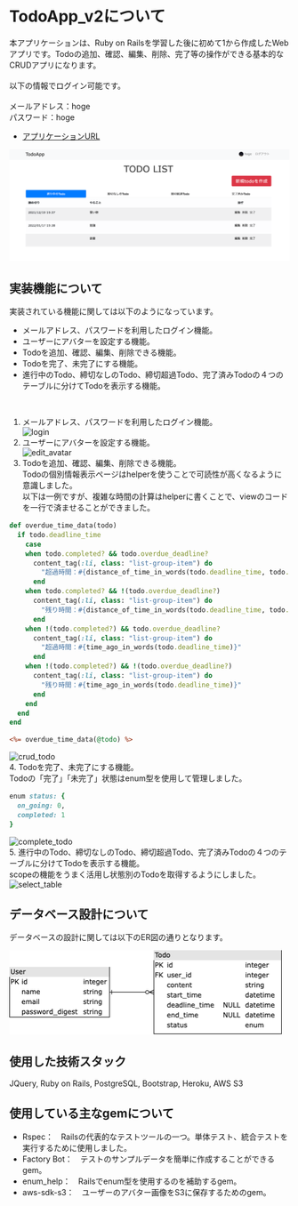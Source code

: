 # TodoApp_v2について
本アプリケーションは、Ruby on Railsを学習した後に初めて1から作成したWebアプリです。Todoの追加、確認、編集、削除、完了等の操作ができる基本的なCRUDアプリになります。
<br><br>
以下の情報でログイン可能です。<br><br>
メールアドレス：hoge<br>
パスワード：hoge
<br>
- [アプリケーションURL](https://todo-deadline-management-app.herokuapp.com/todos)
<img width="1000" alt="top画像" src="./public/images/todo_top.png">

## 実装機能について
実装されている機能に関しては以下のようになっています。
- メールアドレス、パスワードを利用したログイン機能。
- ユーザーにアバターを設定する機能。
- Todoを追加、確認、編集、削除できる機能。
- Todoを完了、未完了にする機能。
- 進行中のTodo、締切なしのTodo、締切超過Todo、完了済みTodoの４つのテーブルに分けてTodoを表示する機能。
<br>

1. メールアドレス、パスワードを利用したログイン機能。<br>
![login](https://user-images.githubusercontent.com/70850598/146749409-7d7f5736-1663-42e3-8d64-5222fd573089.gif)
2. ユーザーにアバターを設定する機能。<br>
![edit_avatar](https://user-images.githubusercontent.com/70850598/146749720-f41d3b19-b061-40a0-8569-4f86e388d37c.gif)
3. Todoを追加、確認、編集、削除できる機能。<br>
Todoの個別情報表示ページはhelperを使うことで可読性が高くなるように意識しました。<br>
以下は一例ですが、複雑な時間の計算はhelperに書くことで、viewのコードを一行で済ませることができました。
```ruby:todos_helper.rb
def overdue_time_data(todo)
  if todo.deadline_time
    case
    when todo.completed? && todo.overdue_deadline?
      content_tag(:li, class: "list-group-item") do
        "超過時間：#{distance_of_time_in_words(todo.deadline_time, todo.end_time)}"
      end
    when todo.completed? && !(todo.overdue_deadline?)
      content_tag(:li, class: "list-group-item") do
        "残り時間：#{distance_of_time_in_words(todo.deadline_time, todo.end_time)}"
      end
    when !(todo.completed?) && todo.overdue_deadline?
      content_tag(:li, class: "list-group-item") do
        "超過時間：#{time_ago_in_words(todo.deadline_time)}"
      end
    when !(todo.completed?) && !(todo.overdue_deadline?)
      content_tag(:li, class: "list-group-item") do
        "残り時間：#{time_ago_in_words(todo.deadline_time)}"
      end
    end
  end
end
```

```ruby:todos/show.html.erb
<%= overdue_time_data(@todo) %>
```

![crud_todo](https://user-images.githubusercontent.com/70850598/146749649-6fd9eee9-6bcc-44be-b6e9-f4df04544fab.gif)<br>
4. Todoを完了、未完了にする機能。<br>
Todoの「完了」「未完了」状態はenum型を使用して管理しました。
```ruby:models/todo.rb
enum status: {
  on_going: 0,
  completed: 1
}
```
![complete_todo](https://user-images.githubusercontent.com/70850598/146749501-d73c8d5e-d82d-41fd-bc6a-b3e565282e0c.gif)<br>
5. 進行中のTodo、締切なしのTodo、締切超過Todo、完了済みTodoの４つのテーブルに分けてTodoを表示する機能。<br>
scopeの機能をうまく活用し状態別のTodoを取得するようにしました。
![select_table](https://user-images.githubusercontent.com/70850598/146749582-04008429-bdd1-452c-992b-a363ef05c974.gif)

## データベース設計について
データベースの設計に関しては以下のER図の通りとなります。

<img width="490" alt="ER" src="./public/images/ER.png">

## 使用した技術スタック
JQuery, Ruby on Rails, PostgreSQL, Bootstrap, Heroku, AWS S3

## 使用している主なgemについて
- Rspec：　Railsの代表的なテストツールの一つ。単体テスト、統合テストを実行するために使用しました。
- Factory Bot：　テストのサンプルデータを簡単に作成することができるgem。
- enum_help：　Railsでenum型を使用するのを補助するgem。
- aws-sdk-s3：　ユーザーのアバター画像をS3に保存するためのgem。
